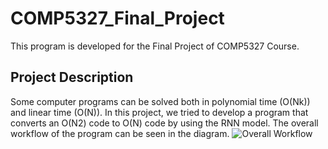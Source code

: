 # COMP5327_Final_Project
This program is developed for the Final Project of COMP5327 Course.

## Project Description
Some computer programs can be solved both in polynomial time (O(Nk)) and linear time (O(N)). In this project, we tried to develop a 
program that converts an O(N2) code to O(N) code by using the RNN model. The overall workflow of the program can be seen in the diagram.
![Overall Workflow](../main/images/overall_workflow.png)
